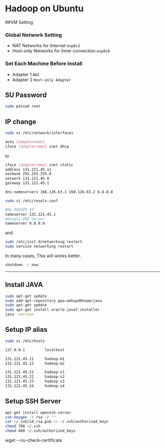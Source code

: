 # Hadoop on Ubuntu

##VM Setting

### Global Network Setting  

* NAT Networks for Internet ```enp0s3```  
* Host-only Networks for Inner connection ```enp0s8```  

### Set Each Machine Before Install

* Adapter 1 ```NAS```  
* Adapter 2 ```Host-only Adapter```  

## SU Password
```sh
sudo passwd root
```

## IP change

```sh
sudo vi /etc/network/interfaces
```

```sh
auto [adaptername]
iface [adaptername] inet dhcp
```

to
```sh
iface [adaptername] inet static
address 131.121.45.11
netmask 255.255.255.0
network 131.121.45.0
gateway 131.121.45.1

dns-nameservers 168.126.63.1 168.126.63.2 8.8.8.8
```

```sh
sudo vi /etc/resolv.conf

#My ROUTER IP
nameserver 131.121.45.1
#Google DNS Server
nameserver 8.8.8.8
```

and

```sh
sudo /etc/init.d/networking restart
sudo service networking restart
```
In many cases, This will works better. 
```sh
shutdown -r now
```

---
## Install JAVA

```sh
sudo apt-get update
sudo add-apt-repository ppa:webupd8team/java
sudo apt-get update
sudo apt-get install oracle-java7-installer
java -version
```

## Setup IP alias
```sh
sudo vi /etc/hosts

127.0.0.1         localhost

131.121.45.11     hadoop-m1
131.121.45.12     hadoop-m2

131.121.45.21     hadoop-s1
131.121.45.22     hadoop-s2
131.121.45.23     hadoop-s3
131.121.45.24     hadoop-s4
```

## Setup SSH Server

```sh
apt-get install openssh-server
ssh-keygen -t rsa -P ""
cat ~/.ssh/id_rsa.pub >> ~/.ssh/authorized_keys
chmod 700 ~/.ssh
chmod 600 ~/.ssh/authorized_keys
```



wget --no-check-certificate
